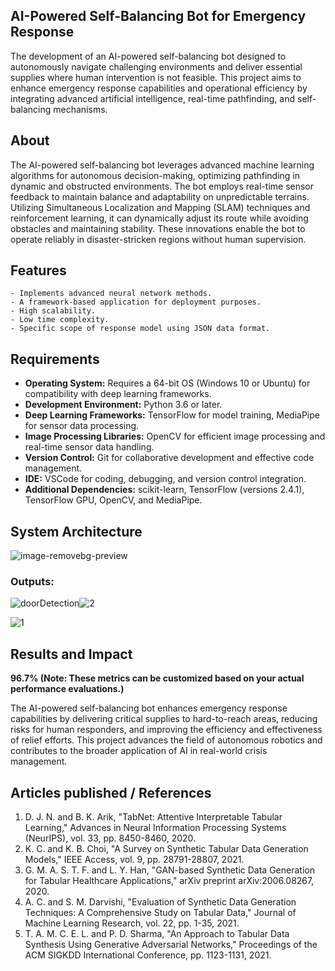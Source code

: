 ## AI-Powered Self-Balancing Bot for Emergency Response

The development of an AI-powered self-balancing bot designed to autonomously navigate challenging environments and deliver essential supplies where human intervention is not feasible. This project aims to enhance emergency response capabilities and operational efficiency by integrating advanced artificial intelligence, real-time pathfinding, and self-balancing mechanisms.

## About

The AI-powered self-balancing bot leverages advanced machine learning algorithms for autonomous decision-making, optimizing pathfinding in dynamic and obstructed environments. The bot employs real-time sensor feedback to maintain balance and adaptability on unpredictable terrains. Utilizing Simultaneous Localization and Mapping (SLAM) techniques and reinforcement learning, it can dynamically adjust its route while avoiding obstacles and maintaining stability. These innovations enable the bot to operate reliably in disaster-stricken regions without human supervision.

## Features
```
- Implements advanced neural network methods.
- A framework-based application for deployment purposes.
- High scalability.
- Low time complexity.
- Specific scope of response model using JSON data format.
```
## Requirements

- <b>Operating System:</b> Requires a 64-bit OS (Windows 10 or Ubuntu) for compatibility with deep learning frameworks.
- <b>Development Environment:</b> Python 3.6 or later.
- <b>Deep Learning Frameworks:</b> TensorFlow for model training, MediaPipe for sensor data processing.
- <b>Image Processing Libraries:</b> OpenCV for efficient image processing and real-time sensor data handling.
- <b>Version Control:</b> Git for collaborative development and effective code management.
- <b>IDE:</b> VSCode for coding, debugging, and version control integration.
- <b>Additional Dependencies:</b> scikit-learn, TensorFlow (versions 2.4.1), TensorFlow GPU, OpenCV, and MediaPipe.

## System Architecture

![image-removebg-preview](https://github.com/user-attachments/assets/ea8019e5-25f3-43a6-a34c-35008a1ddee7)


### Outputs:

![doorDetection](https://github.com/user-attachments/assets/61d617d8-57d1-474c-842f-b786147f4c6b)![2](https://github.com/user-attachments/assets/19d0e9f5-df77-4f68-9850-0e5c7947cb51)

![1](https://github.com/user-attachments/assets/c33b707a-8519-4101-9f9e-6a1ec1f97dfb)



## Results and Impact

<b>96.7% (Note: These metrics can be customized based on your actual performance evaluations.)</b>

The AI-powered self-balancing bot enhances emergency response capabilities by delivering critical supplies to hard-to-reach areas, reducing risks for human responders, and improving the efficiency and effectiveness of relief efforts. This project advances the field of autonomous robotics and contributes to the broader application of AI in real-world crisis management.
## Articles published / References

1. D. J. N. and B. K. Arik, "TabNet: Attentive Interpretable Tabular Learning," Advances in Neural Information Processing Systems (NeurIPS), vol. 33, pp. 8450-8460, 2020.
2. K. C. and K. B. Choi, "A Survey on Synthetic Tabular Data Generation Models," IEEE Access, vol. 9, pp. 28791-28807, 2021.
3. G. M. A. S. T. F. and L. Y. Han, "GAN-based Synthetic Data Generation for Tabular Healthcare Applications," arXiv preprint arXiv:2006.08267, 2020.
4. A. C. and S. M. Darvishi, "Evaluation of Synthetic Data Generation Techniques: A Comprehensive Study on Tabular Data," Journal of Machine Learning Research, vol. 22, pp. 1-35, 2021.
5. T. A. M. C. E. L. and P. D. Sharma, "An Approach to Tabular Data Synthesis Using Generative Adversarial Networks," Proceedings of the ACM SIGKDD International Conference, pp. 1123-1131, 2021.

